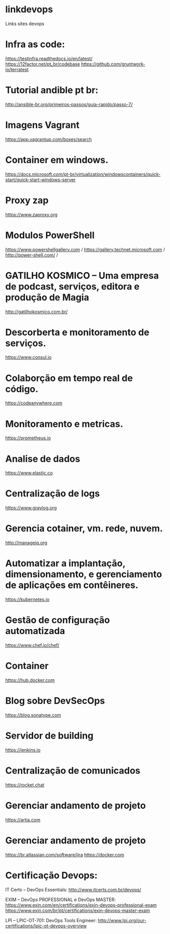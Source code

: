 # linkdevops
Links sites devops
# Infra as code:
https://testinfra.readthedocs.io/en/latest/
https://12factor.net/pt_br/codebase
https://github.com/gruntwork-io/terratest


# Tutorial andible pt br:
http://ansible-br.org/primeiros-passos/guia-rapido/passo-7/ 

# Imagens Vagrant
https://app.vagrantup.com/boxes/search

# Container em windows.
https://docs.microsoft.com/pt-br/virtualization/windowscontainers/quick-start/quick-start-windows-server

# Proxy zap
https://www.zaproxy.org

# Modulos PowerShell
https://www.powershellgallery.com /
https://gallery.technet.microsoft.com /
http://power-shell.com/ /

# GATILHO KOSMICO – Uma empresa de podcast, serviços, editora e produção de Magia
http://gatilhokosmico.com.br/

# Descorberta e monitoramento de serviços. 
https://www.consul.io

# Colaborção em tempo real de código. 
https://codeanywhere.com

# Monitoramento e metricas.
https://prometheus.io

# Analise de dados
https://www.elastic.co

# Centralização de logs
https://www.graylog.org

# Gerencia cotainer, vm. rede, nuvem.
http://manageiq.org

# Automatizar a implantação, dimensionamento, e gerenciamento de aplicações em contêineres.
https://kubernetes.io

# Gestão de configuração automatizada
https://www.chef.io/chef/

# Container
https://hub.docker.com

# Blog sobre DevSecOps
https://blog.sonatype.com

# Servidor de building
https://jenkins.io

# Centralização de comunicados
https://rocket.chat

# Gerenciar andamento de projeto
https://artia.com

# Gerenciar andamento de projeto
https://br.atlassian.com/software/jira
https://docker.com

# Certificação Devops:
IT Certs – DevOps Essentials: 
http://www.itcerts.com.br/devops/

EXIM – DevOps PROFESSIONAL e DevOps MASTER:
https://www.exin.com/en/certifications/exin-devops-professional-exam
https://www.exin.com/br/pt/certifications/exin-devops-master-exam

LPI – LPIC-OT-701: DevOps Tools Engineer:
http://www.lpi.org/our-certifications/lpic-ot-devops-overview

